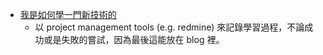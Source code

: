 * [我是如何學一門新技術的](http://blog.xdite.net/posts/2016/07/09/how-did-i-learn-a-new-skill)
	* 以 project management tools (e.g. redmine) 來記錄學習過程，不論成功或是失敗的嘗試，因為最後這能放在 blog 裡。